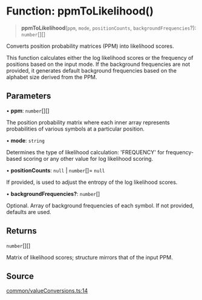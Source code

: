 # Function: ppmToLikelihood()

> **ppmToLikelihood**(`ppm`, `mode`, `positionCounts`, `backgroundFrequencies`?): `number`[][]

Converts position probability matrices (PPM) into likelihood scores.

This function calculates either the log likelihood scores or the frequency of positions based on the input mode. If the background frequencies are not provided, it generates default background frequencies based on the alphabet size derived from the PPM.

## Parameters

• **ppm**: `number`[][]

The position probability matrix where each inner array represents probabilities of various symbols at a particular position.

• **mode**: `string`

Determines the type of likelihood calculation: 'FREQUENCY' for frequency-based scoring or any other value for log likelihood scoring.

• **positionCounts**: `null` \| `number`[]= `null`

If provided, is used to adjust the entropy of the log likelihood scores.

• **backgroundFrequencies?**: `number`[]

Optional. Array of background frequencies of each symbol. If not provided, defaults are used.

## Returns

`number`[][]

Matrix of likelihood scores; structure mirrors that of the input PPM.

## Source

[common/valueConversions.ts:14](https://github.com/riyavsinha/logomakerjs/blob/1a68b30ba77ebc4d7364dc66477b45820dec335d/src/common/valueConversions.ts#L14)
